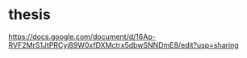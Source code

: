 # thesis

https://docs.google.com/document/d/16Ap-RVF2MrS1JtPRCyj89W0xfDXMctrx5dbwSNNDmE8/edit?usp=sharing
